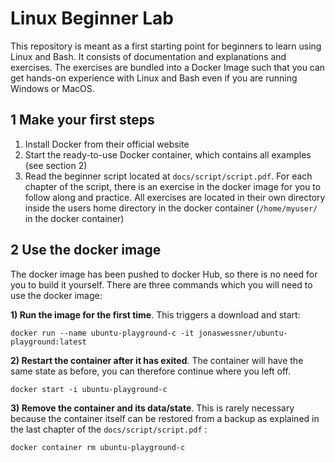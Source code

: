 # Linux Beginner Lab

This repository is meant as a first starting point for beginners to learn using Linux and Bash. It consists of documentation and explanations and exercises. The exercises are bundled into a Docker Image such that you can get hands-on experience with Linux and Bash even if you are running Windows or MacOS.

## 1 Make your first steps 

1. Install Docker from their official website
2. Start the ready-to-use Docker container, which contains all examples (see section 2)
3. Read the beginner script located at `docs/script/script.pdf`. For each chapter of the script, there is an exercise in the docker image for you to follow along and practice. All exercises are located in their own directory inside the users home directory in the docker container (`/home/myuser/` in the docker container)

## 2 Use the docker image

The docker image has been pushed to docker Hub, so there is no need for you to build it yourself. There are three commands which you will need to use the docker image:

**1) Run the image for the first time**. This triggers a download and start:

```console
docker run --name ubuntu-playground-c -it jonaswessner/ubuntu-playground:latest
```

**2) Restart the container after it has exited**. The container will have the same state as before, you can therefore continue where you left off.

```console
docker start -i ubuntu-playground-c
```

**3) Remove the container and its data/state**. This is rarely necessary because the container itself can be restored from a backup as explained in the last chapter of the `docs/script/script.pdf` :

```console
docker container rm ubuntu-playground-c
```
